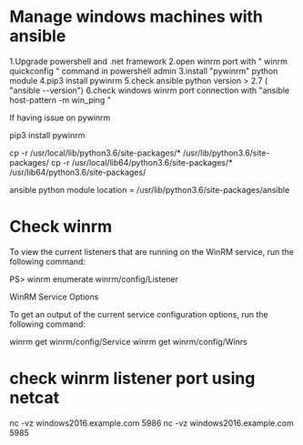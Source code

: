 # Manage windows machines with ansible

1.Upgrade powershell and .net framework
2.open winrm port with " winrm quickconfig " command in powershell admin
3.install "pywinrm" python module
4.pip3 install pywinrm
5.check ansible python version > 2.7 ( "ansible --version")
6.check windows winrm port connection with
 "ansible host-pattern -m win_ping "


If having issue on pywinrm

pip3 install pywinrm

cp -r /usr/local/lib/python3.6/site-packages/* /usr/lib/python3.6/site-packages/
cp -r /usr/local/lib64/python3.6/site-packages/* /usr/lib64/python3.6/site-packages/


ansible python module location = /usr/lib/python3.6/site-packages/ansible


# Check winrm 

To view the current listeners that are running on the WinRM service, run the following command:

PS> winrm enumerate winrm/config/Listener

WinRM Service Options

To get an output of the current service configuration options, run the following command:

winrm get winrm/config/Service
winrm get winrm/config/Winrs


# check winrm listener port using netcat

nc -vz windows2016.example.com 5986
nc -vz windows2016.example.com 5985



